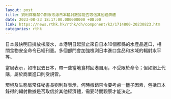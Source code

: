 ```yaml
---
layout: post
title: 劉利群稱禁令期限考慮日本輻射數據能否取信其他經濟體
date: 2023-08-23 18:17:00.000000000 +08:00
link: https://news.rthk.hk/rthk/ch/component/k2/1714800-20230823.htm
categories: rthk
---
```


日本最快明日排放核廢水，本港明日起禁止來自日本10個都縣的水產品進口，相關食物安全命令已經刊憲。多個部門會加強檢測日本進口食品和水域的輻射水平等。

當局表示，如市民去日本，帶一些當地食材回港自用，不受限於命令；但如網上代購，屬於商業進口則受規管。

環境及生態局常任秘書長劉利群表示，何時撤銷禁令要考慮一籃子因素，包括日本錄得的輻射數據是否取信於其他經濟體，需要時間觀察才能決定。
